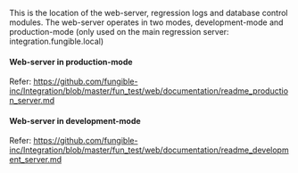 This is the location of the web-server, regression logs and database control modules.
The web-server operates in two modes, development-mode and production-mode (only used on the main regression server: integration.fungible.local)

#### Web-server in production-mode
Refer: https://github.com/fungible-inc/Integration/blob/master/fun_test/web/documentation/readme_production_server.md

#### Web-server in development-mode
Refer: https://github.com/fungible-inc/Integration/blob/master/fun_test/web/documentation/readme_development_server.md
